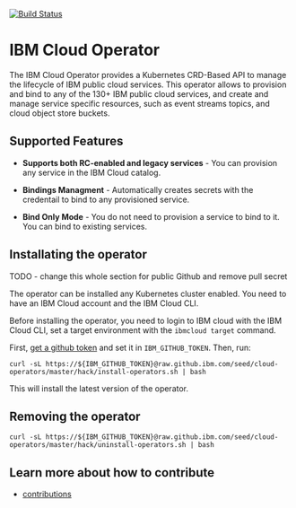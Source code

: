 
[![Build Status](https://travis.ibm.com/seed/cloud-operators.svg?token=bc6xtkRixk96zbXuAu7U&branch=master)](https://travis.ibm.com/seed/cloud-operators)

# IBM Cloud Operator
The IBM Cloud Operator provides a Kubernetes CRD-Based API to manage the lifecycle of IBM public cloud services.
This operator allows to provision and bind to any of the 130+ IBM public cloud services, and create and manage service specific resources, such as event streams topics, and cloud object store buckets.

## Supported Features

* **Supports both RC-enabled and legacy services** - You can provision any service
in the IBM Cloud catalog.

* **Bindings Managment** - Automatically creates secrets with the credentail to bind to
any provisioned service.

* **Bind Only Mode** - You do not need to provision a service to bind to it. You can bind to 
existing services.

## Installating the operator
TODO - change this whole section for public Github and remove pull secret

The operator can be installed any Kubernetes cluster enabled. You need to have an IBM Cloud account and the IBM Cloud CLI. 

Before installing the operator, you need to login to IBM cloud with the IBM Cloud CLI, set a target
environment with the `ibmcloud target` command.

First, [get a github token](https://github.ibm.com/settings/tokens) and set it in `IBM_GITHUB_TOKEN`. Then, run:

```
curl -sL https://${IBM_GITHUB_TOKEN}@raw.github.ibm.com/seed/cloud-operators/master/hack/install-operators.sh | bash 
```
This will install the latest version of the operator.

## Removing the operator

```
curl -sL https://${IBM_GITHUB_TOKEN}@raw.github.ibm.com/seed/cloud-operators/master/hack/uninstall-operators.sh | bash 
```

## Learn more about how to contribute

- [contributions](./CONTRIBUTING.md)
